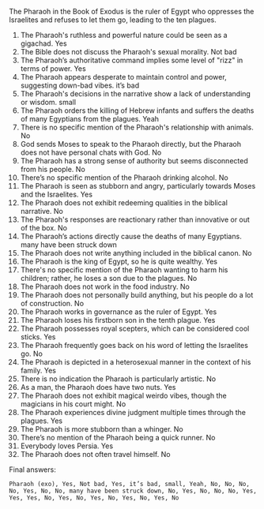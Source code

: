 The Pharaoh in the Book of Exodus is the ruler of Egypt who oppresses the Israelites and refuses to let them go, leading to the ten plagues.

1. The Pharaoh's ruthless and powerful nature could be seen as a gigachad. Yes
2. The Bible does not discuss the Pharaoh's sexual morality. Not bad
3. The Pharaoh’s authoritative command implies some level of "rizz" in terms of power. Yes
4. The Pharaoh appears desperate to maintain control and power, suggesting down-bad vibes. it’s bad
5. The Pharaoh's decisions in the narrative show a lack of understanding or wisdom. small
6. The Pharaoh orders the killing of Hebrew infants and suffers the deaths of many Egyptians from the plagues. Yeah
7. There is no specific mention of the Pharaoh's relationship with animals. No
8. God sends Moses to speak to the Pharaoh directly, but the Pharaoh does not have personal chats with God. No
9. The Pharaoh has a strong sense of authority but seems disconnected from his people. No
10. There’s no specific mention of the Pharaoh drinking alcohol. No
11. The Pharaoh is seen as stubborn and angry, particularly towards Moses and the Israelites. Yes
12. The Pharaoh does not exhibit redeeming qualities in the biblical narrative. No
13. The Pharaoh's responses are reactionary rather than innovative or out of the box. No
14. The Pharaoh’s actions directly cause the deaths of many Egyptians. many have been struck down
15. The Pharaoh does not write anything included in the biblical canon. No
16. The Pharaoh is the king of Egypt, so he is quite wealthy. Yes
17. There's no specific mention of the Pharaoh wanting to harm his children; rather, he loses a son due to the plagues. No
18. The Pharaoh does not work in the food industry. No
19. The Pharaoh does not personally build anything, but his people do a lot of construction. No
20. The Pharaoh works in governance as the ruler of Egypt. Yes
21. The Pharaoh loses his firstborn son in the tenth plague. Yes
22. The Pharaoh possesses royal scepters, which can be considered cool sticks. Yes
23. The Pharaoh frequently goes back on his word of letting the Israelites go. No
24. The Pharaoh is depicted in a heterosexual manner in the context of his family. Yes
25. There is no indication the Pharaoh is particularly artistic. No
26. As a man, the Pharaoh does have two nuts. Yes
27. The Pharaoh does not exhibit magical weirdo vibes, though the magicians in his court might. No
28. The Pharaoh experiences divine judgment multiple times through the plagues. Yes
29. The Pharaoh is more stubborn than a whinger. No
30. There’s no mention of the Pharaoh being a quick runner. No
31. Everybody loves Persia. Yes
32. The Pharaoh does not often travel himself. No

Final answers:

```Pharaoh (exo), Yes, Not bad, Yes, it’s bad, small, Yeah, No, No, No, No, Yes, No, No, many have been struck down, No, Yes, No, No, No, Yes, Yes, Yes, No, Yes, No, Yes, No, Yes, No, Yes, No```